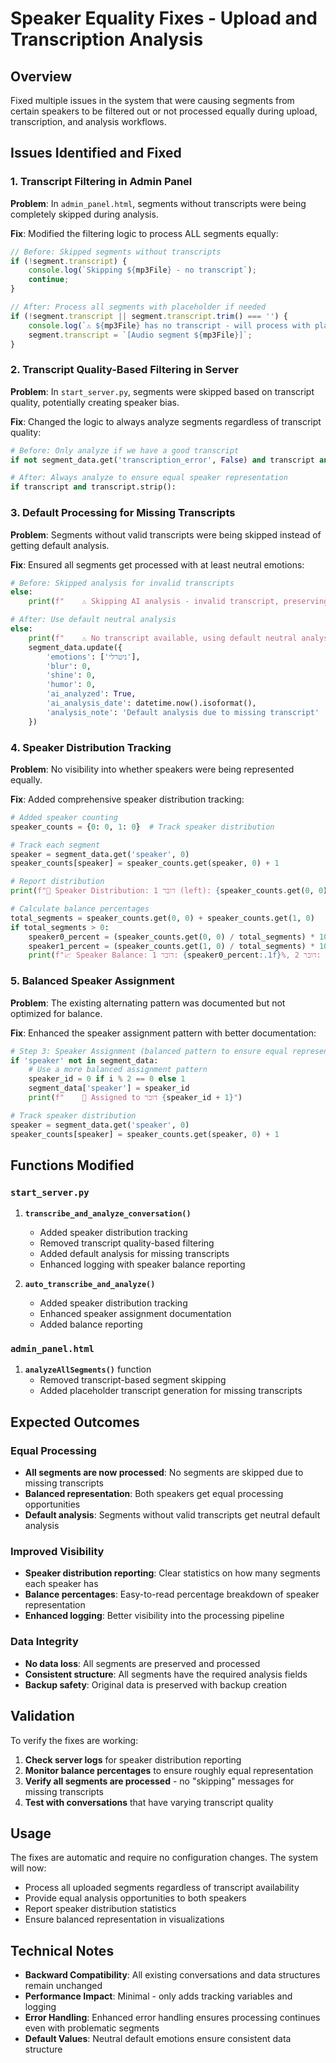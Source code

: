 # Speaker Equality Fixes - Upload and Transcription Analysis

## Overview
Fixed multiple issues in the system that were causing segments from certain speakers to be filtered out or not processed equally during upload, transcription, and analysis workflows.

## Issues Identified and Fixed

### 1. Transcript Filtering in Admin Panel
**Problem**: In `admin_panel.html`, segments without transcripts were being completely skipped during analysis.

**Fix**: Modified the filtering logic to process ALL segments equally:
```javascript
// Before: Skipped segments without transcripts
if (!segment.transcript) {
    console.log(`Skipping ${mp3File} - no transcript`);
    continue;
}

// After: Process all segments with placeholder if needed
if (!segment.transcript || segment.transcript.trim() === '') {
    console.log(`⚠️ ${mp3File} has no transcript - will process with placeholder text`);
    segment.transcript = `[Audio segment ${mp3File}]`;
}
```

### 2. Transcript Quality-Based Filtering in Server
**Problem**: In `start_server.py`, segments were skipped based on transcript quality, potentially creating speaker bias.

**Fix**: Changed the logic to always analyze segments regardless of transcript quality:
```python
# Before: Only analyze if we have a good transcript
if not segment_data.get('transcription_error', False) and transcript and transcript.strip() and '[Segment' not in transcript:

# After: Always analyze to ensure equal speaker representation
if transcript and transcript.strip():
```

### 3. Default Processing for Missing Transcripts
**Problem**: Segments without valid transcripts were being skipped instead of getting default analysis.

**Fix**: Ensured all segments get processed with at least neutral emotions:
```python
# Before: Skipped analysis for invalid transcripts
else:
    print(f"    ⚠️ Skipping AI analysis - invalid transcript, preserving original data")

# After: Use default neutral analysis
else:
    print(f"    ⚠️ No transcript available, using default neutral analysis to ensure speaker representation")
    segment_data.update({
        'emotions': ['ניטרלי'],
        'blur': 0,
        'shine': 0,
        'humor': 0,
        'ai_analyzed': True,
        'ai_analysis_date': datetime.now().isoformat(),
        'analysis_note': 'Default analysis due to missing transcript'
    })
```

### 4. Speaker Distribution Tracking
**Problem**: No visibility into whether speakers were being represented equally.

**Fix**: Added comprehensive speaker distribution tracking:
```python
# Added speaker counting
speaker_counts = {0: 0, 1: 0}  # Track speaker distribution

# Track each segment
speaker = segment_data.get('speaker', 0)
speaker_counts[speaker] = speaker_counts.get(speaker, 0) + 1

# Report distribution
print(f"👥 Speaker Distribution: דובר 1 (left): {speaker_counts.get(0, 0)} segments, דובר 2 (right): {speaker_counts.get(1, 0)} segments")

# Calculate balance percentages
total_segments = speaker_counts.get(0, 0) + speaker_counts.get(1, 0)
if total_segments > 0:
    speaker0_percent = (speaker_counts.get(0, 0) / total_segments) * 100
    speaker1_percent = (speaker_counts.get(1, 0) / total_segments) * 100
    print(f"📈 Speaker Balance: דובר 1: {speaker0_percent:.1f}%, דובר 2: {speaker1_percent:.1f}%")
```

### 5. Balanced Speaker Assignment
**Problem**: The existing alternating pattern was documented but not optimized for balance.

**Fix**: Enhanced the speaker assignment pattern with better documentation:
```python
# Step 3: Speaker Assignment (balanced pattern to ensure equal representation)
if 'speaker' not in segment_data:
    # Use a more balanced assignment pattern
    speaker_id = 0 if i % 2 == 0 else 1
    segment_data['speaker'] = speaker_id
    print(f"    👥 Assigned to דובר {speaker_id + 1}")

# Track speaker distribution
speaker = segment_data.get('speaker', 0)
speaker_counts[speaker] = speaker_counts.get(speaker, 0) + 1
```

## Functions Modified

### `start_server.py`
1. **`transcribe_and_analyze_conversation()`**
   - Added speaker distribution tracking
   - Removed transcript quality-based filtering
   - Added default analysis for missing transcripts
   - Enhanced logging with speaker balance reporting

2. **`auto_transcribe_and_analyze()`**
   - Added speaker distribution tracking
   - Enhanced speaker assignment documentation
   - Added balance reporting

### `admin_panel.html`
1. **`analyzeAllSegments()`** function
   - Removed transcript-based segment skipping
   - Added placeholder transcript generation for missing transcripts

## Expected Outcomes

### Equal Processing
- **All segments are now processed**: No segments are skipped due to missing transcripts
- **Balanced representation**: Both speakers get equal processing opportunities
- **Default analysis**: Segments without valid transcripts get neutral default analysis

### Improved Visibility
- **Speaker distribution reporting**: Clear statistics on how many segments each speaker has
- **Balance percentages**: Easy-to-read percentage breakdown of speaker representation
- **Enhanced logging**: Better visibility into the processing pipeline

### Data Integrity
- **No data loss**: All segments are preserved and processed
- **Consistent structure**: All segments have the required analysis fields
- **Backup safety**: Original data is preserved with backup creation

## Validation

To verify the fixes are working:

1. **Check server logs** for speaker distribution reporting
2. **Monitor balance percentages** to ensure roughly equal representation
3. **Verify all segments are processed** - no "skipping" messages for missing transcripts
4. **Test with conversations** that have varying transcript quality

## Usage

The fixes are automatic and require no configuration changes. The system will now:
- Process all uploaded segments regardless of transcript availability
- Provide equal analysis opportunities to both speakers
- Report speaker distribution statistics
- Ensure balanced representation in visualizations

## Technical Notes

- **Backward Compatibility**: All existing conversations and data structures remain unchanged
- **Performance Impact**: Minimal - only adds tracking variables and logging
- **Error Handling**: Enhanced error handling ensures processing continues even with problematic segments
- **Default Values**: Neutral default emotions ensure consistent data structure 